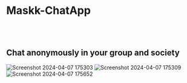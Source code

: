 <h1>Maskk-ChatApp</h1>
<br>
<br>
<h2>Chat anonymously in your group and society</h2>

![Screenshot 2024-04-07 175303](https://github.com/taufeeqsyed62/Maskk/assets/136118536/2b9ede99-8945-4029-91b5-3e51912460e5)
![Screenshot 2024-04-07 175309](https://github.com/taufeeqsyed62/Maskk/assets/136118536/18c12053-23cf-4b74-b735-b912e9ac7399)
![Screenshot 2024-04-07 175652](https://github.com/taufeeqsyed62/Maskk/assets/136118536/c2f5e97e-2935-4aa9-8147-3fe3be0e8df9)
